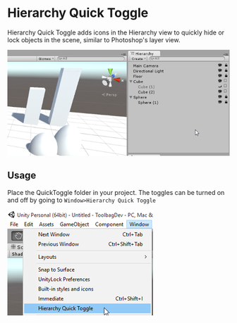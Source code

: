 Hierarchy Quick Toggle
===

Hierarchy Quick Toggle adds icons in the Hierarchy view to quickly hide or lock objects in the scene, similar to Photoshop's layer view.

![Quick Toggle](QuickToggle/QuickToggle.png)

Usage
---
Place the QuickToggle folder in your project. The toggles can be turned on and off by going to `Window>Hierarchy Quick Toggle`

![Hide/Show Quick Toggle](QuickToggle/QuickToggle-Show.png)
